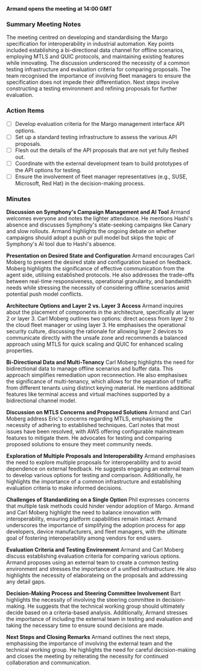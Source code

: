 **Armand opens the meeting at 14:00 GMT**

### Summary Meeting Notes
The meeting centred on developing and standardising the Margo specification for interoperability in industrial automation. Key points included establishing a bi-directional data channel for offline scenarios, employing MTLS and QUIC protocols, and maintaining existing features while innovating. The discussion underscored the necessity of a common testing infrastructure and evaluation criteria for comparing proposals. The team recognised the importance of involving fleet managers to ensure the specification does not impede their differentiation. Next steps involve constructing a testing environment and refining proposals for further evaluation.

### Action Items
- [ ] Develop evaluation criteria for the Margo management interface API options.
- [ ] Set up a standard testing infrastructure to assess the various API proposals.
- [ ] Flesh out the details of the API proposals that are not yet fully fleshed out.
- [ ] Coordinate with the external development team to build prototypes of the API options for testing.
- [ ] Ensure the involvement of fleet manager representatives (e.g., SUSE, Microsoft, Red Hat) in the decision-making process.

### Minutes
**Discussion on Symphony's Campaign Management and AI Tool**
Armand welcomes everyone and notes the lighter attendance. He mentions Hashi's absence and discusses Symphony's state-seeking campaigns like Canary and slow rollouts. Armand highlights the ongoing debate on whether campaigns should adopt a push or pull model but skips the topic of Symphony's AI tool due to Hashi's absence.

**Presentation on Desired State and Configuration**
Armand encourages Carl Moberg to present the desired state and configuration based on feedback. Moberg highlights the significance of effective communication from the agent side, utilising established protocols. He also addresses the trade-offs between real-time responsiveness, operational granularity, and bandwidth needs while stressing the necessity of considering offline scenarios amid potential push model conflicts.

**Architecture Options and Layer 2 vs. Layer 3 Access**
Armand inquires about the placement of components in the architecture, specifically at layer 2 or layer 3. Carl Moberg outlines two options: direct access from layer 2 to the cloud fleet manager or using layer 3. He emphasises the operational security culture, discussing the rationale for allowing layer 2 devices to communicate directly with the unsafe zone and recommends a balanced approach using MTLS for quick scaling and QUIC for enhanced scaling properties.

**Bi-Directional Data and Multi-Tenancy**
Carl Moberg highlights the need for bidirectional data to manage offline scenarios and buffer data. This approach simplifies remediation upon reconnection. He also emphasises the significance of multi-tenancy, which allows for the separation of traffic from different tenants using distinct keying material. He mentions additional features like terminal access and virtual machines supported by a bidirectional channel model.

**Discussion on MTLS Concerns and Proposed Solutions**
Armand and Carl Moberg address Eric's concerns regarding MTLS, emphasising the necessity of adhering to established techniques. Carl notes that most issues have been resolved, with AWS offering configurable mainstream features to mitigate them. He advocates for testing and comparing proposed solutions to ensure they meet community needs.

**Exploration of Multiple Proposals and Interoperability**
Armand emphasises the need to explore multiple proposals for interoperability and to avoid dependence on external feedback. He suggests engaging an external team to develop various options for testing and comparison. Additionally, he highlights the importance of a common infrastructure and establishing evaluation criteria to make informed decisions.

**Challenges of Standardizing on a Single Option**
Phil expresses concerns that multiple task methods could hinder vendor adoption of Margo. Armand and Carl Moberg highlight the need to balance innovation with interoperability, ensuring platform capabilities remain intact. Armand underscores the importance of simplifying the adoption process for app developers, device manufacturers, and fleet managers, with the ultimate goal of fostering interoperability among vendors for end users.

**Evaluation Criteria and Testing Environment**
Armand and Carl Moberg discuss establishing evaluation criteria for comparing various options. Armand proposes using an external team to create a common testing environment and stresses the importance of a unified infrastructure. He also highlights the necessity of elaborateing on the proposals and addressing any detail gaps.

**Decision-Making Process and Steering Committee Involvement**
Bart highlights the necessity of involving the steering committee in decision-making. He suggests that the technical working group should ultimately decide based on a criteria-based analysis. Additionally, Armand stresses the importance of including the external team in testing and evaluation and taking the necessary time to ensure sound decisions are made.

**Next Steps and Closing Remarks**
Armand outlines the next steps, emphasising the importance of involving the external team and the technical working group. He highlights the need for careful decision-making and closes the meeting by reiterating the necessity for continued collaboration and communication.
